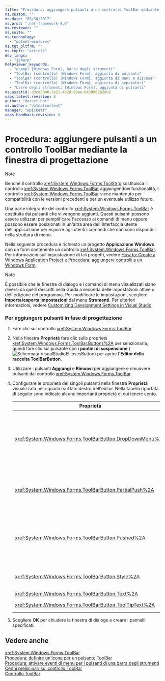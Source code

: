 ```yaml
---
title: "Procedura: aggiungere pulsanti a un controllo ToolBar mediante la finestra di progettazione | Microsoft Docs"
ms.custom: ""
ms.date: "03/30/2017"
ms.prod: ".net-framework-4.6"
ms.reviewer: ""
ms.suite: ""
ms.technology: 
  - "dotnet-winforms"
ms.tgt_pltfrm: ""
ms.topic: "article"
dev_langs: 
  - "jsharp"
helpviewer_keywords: 
  - "esempi [Windows Form], barre degli strumenti"
  - "ToolBar (controllo) [Windows Form], aggiunta di pulsanti"
  - "ToolBar (controllo) [Windows Form], aggiunta di menu a discesa"
  - "ToolBar (controllo) [Windows Form], aggiunta di separatori"
  - "barre degli strumenti [Windows Form], aggiunta di pulsanti"
ms.assetid: d9ce3040-3e21-4e2d-80ae-b430982b2db8
caps.latest.revision: 8
author: "dotnet-bot"
ms.author: "dotnetcontent"
manager: "wpickett"
caps.handback.revision: 8
---
```

# Procedura: aggiungere pulsanti a un controllo ToolBar mediante la finestra di progettazione
> [!NOTE]
>  Benché il controllo <xref:System.Windows.Forms.ToolStrip> sostituisca il controllo <xref:System.Windows.Forms.ToolBar> aggiungendovi funzionalità, il controllo <xref:System.Windows.Forms.ToolBar> viene mantenuto per compatibilità con le versioni precedenti e per un eventuale utilizzo futuro.  
  
 Una parte integrante del controllo <xref:System.Windows.Forms.ToolBar> è costituita dai pulsanti che vi vengono aggiunti.  Questi pulsanti possono essere utilizzati per semplificare l'accesso ai comandi di menu oppure possono essere posizionati in un'altra area dell'interfaccia utente dell'applicazione per esporre agli utenti i comandi che non sono disponibili nella struttura di menu.  
  
 Nella seguente procedura è richiesto un progetto **Applicazione Windows** con un form contenente un controllo <xref:System.Windows.Forms.ToolBar>.  Per informazioni sull'impostazione di tali progetti, vedere [How to: Create a Windows Application Project](http://msdn.microsoft.com/it-it/b2f93fed-c635-4705-8d0e-cf079a264efa) e [Procedura: aggiungere controlli a un Windows Form](../../../../docs/framework/winforms/controls/how-to-add-controls-to-windows-forms.md).  
  
> [!NOTE]
>  È possibile che le finestre di dialogo e i comandi di menu visualizzati siano diversi da quelli descritti nella Guida a seconda delle impostazioni attive o dell'edizione del programma.  Per modificare le impostazioni, scegliere **Importa\/esporta impostazioni** dal menu **Strumenti**.  Per ulteriori informazioni, vedere [Customizing Development Settings in Visual Studio](http://msdn.microsoft.com/it-it/22c4debb-4e31-47a8-8f19-16f328d7dcd3).  
  
### Per aggiungere pulsanti in fase di progettazione  
  
1.  Fare clic sul controllo <xref:System.Windows.Forms.ToolBar>.  
  
2.  Nella finestra **Proprietà** fare clic sulla proprietà <xref:System.Windows.Forms.ToolBar.Buttons%2A> per selezionarla, quindi fare clic sul pulsante con i **puntini di sospensione** \(![Schermata VisualStudioEllipsesButton](../../../../docs/framework/winforms/media/vbellipsesbutton.png "vbEllipsesButton")\) per aprire l'**Editor della raccolta ToolBarButton**.  
  
3.  Utilizzare i pulsanti **Aggiungi** e **Rimuovi** per aggiungere e rimuovere pulsanti dal controllo <xref:System.Windows.Forms.ToolBar>.  
  
4.  Configurare le proprietà dei singoli pulsanti nella finestra **Proprietà** visualizzata nel riquadro sul lato destro dell'editor.  Nella tabella riportata di seguito sono indicate alcune importanti proprietà di cui tenere conto.  
  
    |Proprietà|Descrizione|  
    |---------------|-----------------|  
    |<xref:System.Windows.Forms.ToolBarButton.DropDownMenu%2A>|Imposta il menu da visualizzare nel pulsante a discesa della barra degli strumenti.  La proprietà <xref:System.Windows.Forms.ToolBarButton.Style%2A> del pulsante della barra degli strumenti deve essere impostata su <xref:System.Windows.Forms.ToolBarButtonStyle>.  Questa proprietà accetta un'istanza della classe <xref:System.Windows.Forms.ContextMenu> come riferimento.|  
    |<xref:System.Windows.Forms.ToolBarButton.PartialPush%2A>|Imposta se un pulsante della barra degli strumenti per l'attivazione\/disattivazione dello stile è parzialmente premuto.  La proprietà <xref:System.Windows.Forms.ToolBarButton.Style%2A> del pulsante della barra degli strumenti deve essere impostata su <xref:System.Windows.Forms.ToolBarButtonStyle>.|  
    |<xref:System.Windows.Forms.ToolBarButton.Pushed%2A>|Imposta se un pulsante di barra degli strumenti per l'attivazione\/disattivazione dello stile è attualmente premuto.  La proprietà <xref:System.Windows.Forms.ToolBarButton.Style%2A> del pulsante della barra degli strumenti deve essere impostata su <xref:System.Windows.Forms.ToolBarButtonStyle> o <xref:System.Windows.Forms.ToolBarButtonStyle>.|  
    |<xref:System.Windows.Forms.ToolBarButton.Style%2A>|Imposta lo stile del pulsante della barra degli strumenti.  Deve essere uno dei valori dell'enumerazione <xref:System.Windows.Forms.ToolBarButtonStyle>.|  
    |<xref:System.Windows.Forms.ToolBarButton.Text%2A>|Stringa di testo visualizzata dal pulsante.|  
    |<xref:System.Windows.Forms.ToolBarButton.ToolTipText%2A>|Testo visualizzato come una descrizione comando per il pulsante.|  
  
5.  Scegliere **OK** per chiudere la finestra di dialogo e creare i pannelli specificati.  
  
## Vedere anche  
 <xref:System.Windows.Forms.ToolBar>   
 [Procedura: definire un'icona per un pulsante ToolBar](../../../../docs/framework/winforms/controls/how-to-define-an-icon-for-a-toolbar-button.md)   
 [Procedura: attivare eventi di menu per i pulsanti di una barra degli strumenti](../../../../docs/framework/winforms/controls/how-to-trigger-menu-events-for-toolbar-buttons.md)   
 [Cenni preliminari sul controllo ToolBar](../../../../docs/framework/winforms/controls/toolbar-control-overview-windows-forms.md)   
 [Controllo ToolBar](../../../../docs/framework/winforms/controls/toolbar-control-windows-forms.md)